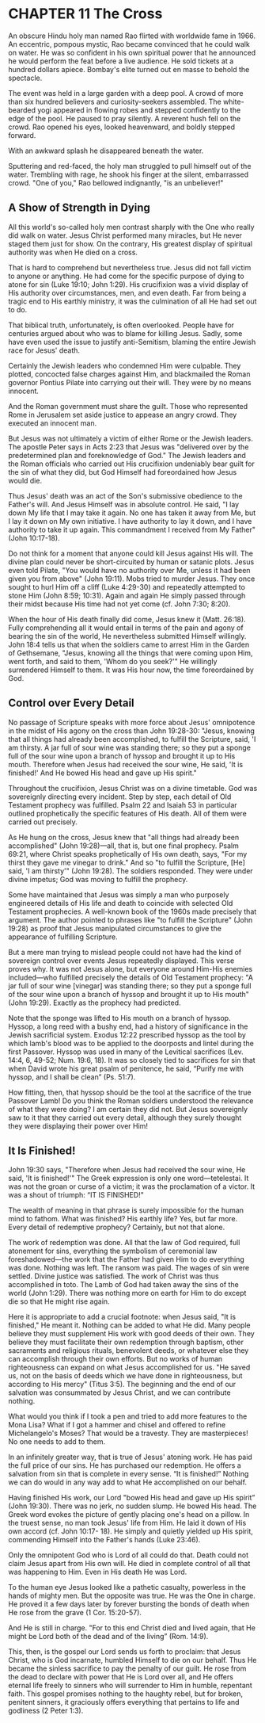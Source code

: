 # CHAPTER 11 The Cross
An obscure Hindu holy man named Rao flirted with worldwide fame in 1966. An eccentric, pompous mystic, Rao became convinced that he could walk on water. He was so confident in his own spiritual power that he announced he would perform the feat before a live audience. He sold tickets at a hundred dollars apiece. Bombay's
elite turned out en masse to behold the spectacle.

The event was held in a large garden with a deep pool. A crowd of more than six hundred believers and curiosity-seekers assembled. The white-bearded yogi appeared in flowing robes and stepped confidently to the edge of the pool. He paused to pray silently. A reverent hush fell on the crowd. Rao opened his eyes, looked
heavenward, and boldly stepped forward.

With an awkward splash he disappeared beneath the water.

Sputtering and red-faced, the holy man struggled to pull himself out of the water. Trembling with rage, he shook his finger at the silent, embarrassed crowd. "One of you," Rao bellowed indignantly, "is an unbeliever!"

## A Show of Strength in Dying
All this world's so-called holy men contrast sharply with the One who really did walk on water. Jesus Christ performed many miracles, but He never staged them just for show. On the contrary, His greatest display of spiritual authority was when He died on a cross.

That is hard to comprehend but nevertheless true. Jesus did not fall victim to anyone or anything. He had come for the specific purpose of dying to atone for sin (Luke 19:10; John 1:29). His crucifixion was a vivid display of His authority over circumstances, men, and even death. Far from being a tragic end to His earthly ministry,
it was the culmination of all He had set out to do.

That biblical truth, unfortunately, is often overlooked. People have for centuries argued about who was to blame for killing Jesus. Sadly, some have even used the issue to justify anti-Semitism, blaming the entire Jewish race for Jesus' death.

Certainly the Jewish leaders who condemned Him were culpable. They plotted, concocted false charges against Him, and blackmailed the Roman governor Pontius Pilate into carrying out their will. They were by no means innocent.

And the Roman government must share the guilt. Those who represented Rome in Jerusalem set aside justice to appease an angry crowd. They executed an innocent man.

But Jesus was not ultimately a victim of either Rome or the Jewish leaders. The apostle Peter says in Acts 2:23 that Jesus was "delivered over by the predetermined plan and foreknowledge of God." The Jewish leaders and the Roman officials who carried out His crucifixion undeniably bear guilt for the sin of what they did, but
God Himself had foreordained how Jesus would die.

Thus Jesus' death was an act of the Son's submissive obedience to the Father's will. And Jesus Himself was in absolute control. He said, "I lay down My life that I may take it again. No one has taken it away from Me, but I lay it down on My own initiative. I have authority to lay it down, and I have authority to take it up again. This
commandment I received from My Father" (John 10:17-18).

Do not think for a moment that anyone could kill Jesus against His will. The divine plan could never be short-circuited by human or satanic plots. Jesus even told Pilate, "You would have no authority over Me, unless it had been given you from above" (John 19:11). Mobs tried to murder Jesus. They once sought to hurl Him off a
cliff (Luke 4:29-30) and repeatedly attempted to stone Him (John 8:59; 10:31). Again and again He simply passed through their midst because His time had not yet come (cf. John 7:30; 8:20).

When the hour of His death finally did come, Jesus knew it (Matt. 26:18). Fully comprehending all it would entail in terms of the pain and agony of bearing the sin of the world, He nevertheless submitted Himself willingly. John 18:4 tells us that when the soldiers came to arrest Him in the Garden of Gethsemane, "Jesus, knowing
all the things that were coming upon Him, went forth, and said to them, 'Whom do you seek?'" He willingly surrendered Himself to them. It was His hour now, the time foreordained by God.

## Control over Every Detail
No passage of Scripture speaks with more force about Jesus' omnipotence in the midst of His agony on the cross than John 19:28-30: "Jesus, knowing that all things had already been accomplished, to fulfill the Scripture, said, 'I am thirsty. A jar full of sour wine was standing there; so they put a sponge full of the sour wine upon a
branch of hyssop and brought it up to His mouth. Therefore when Jesus had received the sour wine, He said, 'It is finished!' And He bowed His head and gave up His spirit."

Throughout the crucifixion, Jesus Christ was on a divine timetable. God was sovereignly directing every incident. Step by step, each detail of Old Testament prophecy was fulfilled. Psalm 22 and Isaiah 53 in particular outlined prophetically the specific features of His death. All of them were carried out precisely.

As He hung on the cross, Jesus knew that "all things had already been accomplished" (John 19:28)—all, that is, but one final prophecy. Psalm 69:21, where Christ speaks prophetically of His own death, says, "For my thirst they gave me vinegar to drink." And so "to fulfill the Scripture, [He] said, 'I am thirsty'" (John 19:28). The
soldiers responded. They were under divine impetus; God was moving to fulfill the prophecy.

Some have maintained that Jesus was simply a man who purposely engineered details of His life and death to coincide with selected Old Testament prophecies. A well-known book of the 1960s made precisely that argument. The author pointed to phrases like "to fulfill the Scripture" (John 19:28) as proof that Jesus manipulated
circumstances to give the appearance of fulfilling Scripture.

But a mere man trying to mislead people could not have had the kind of sovereign control over events Jesus repeatedly displayed. This verse proves why. It was not Jesus alone, but everyone around Him-His enemies included—who fulfilled precisely the details of Old Testament prophecy: "A jar full of sour wine [vinegar] was
standing there; so they put a sponge full of the sour wine upon a branch of hyssop and brought it up to His mouth" (John 19:29). Exactly as the prophecy had predicted.

Note that the sponge was lifted to His mouth on a branch of hyssop. Hyssop, a long reed with a bushy end, had a history of significance in the Jewish sacrificial system. Exodus 12:22 prescribed hyssop as the tool by which lamb's blood was to be applied to the doorposts and lintel during the first Passover. Hyssop was used in many
of the Levitical sacrifices (Lev. 14:4, 6, 49-52; Num. 19:6, 18). It was so closely tied to sacrifices for sin that when David wrote his great psalm of penitence, he said, “Purify me with hyssop, and I shall be clean” (Ps. 51:7).

How fitting, then, that hyssop should be the tool at the sacrifice of the true Passover Lamb! Do you think the Roman soldiers understood the relevance of what they were doing? I am certain they did not. But Jesus sovereignly saw to it that they carried out every detail, although they surely thought they were displaying their
power over Him!

## It Is Finished!
John 19:30 says, "Therefore when Jesus had received the sour wine, He said, 'It is finished!'" The Greek expression is only one word—tetelestai. It was not the groan or curse of a victim; it was the proclamation of a victor. It was a shout of triumph: “IT IS FINISHED!"

The wealth of meaning in that phrase is surely impossible for the human mind to fathom. What was finished? His earthly life? Yes, but far more. Every detail of redemptive prophecy? Certainly, but not that alone.

The work of redemption was done. All that the law of God required, full atonement for sins, everything the symbolism of ceremonial law foreshadowed—the work that the Father had given Him to do everything was done. Nothing was left. The ransom was paid. The wages of sin were settled. Divine justice was satisfied. The
work of Christ was thus accomplished in toto. The Lamb of God had taken away the sins of the world (John 1:29). There was nothing more on earth for Him to do except die so that He might rise again.

Here it is appropriate to add a crucial footnote: when Jesus said, "It is finished," He meant it. Nothing can be added to what He did. Many people believe they must supplement His work with good deeds of their own. They believe they must facilitate their own redemption through baptism, other sacraments and religious rituals,
benevolent deeds, or whatever else they can accomplish through their own efforts. But no works of human righteousness can expand on what Jesus accomplished for us. "He saved us, not on the basis of deeds which we have done in righteousness, but according to His mercy" (Titus 3:5). The beginning and the end of our salvation
was consummated by Jesus Christ, and we can contribute nothing.

What would you think if I took a pen and tried to add more features to the Mona Lisa? What if I got a hammer and chisel and offered to refine Michelangelo's Moses? That would be a travesty. They are masterpieces! No one needs to add to them.

In an infinitely greater way, that is true of Jesus' atoning work. He has paid the full price of our sins. He has purchased our redemption. He offers a salvation from sin that is complete in every sense. “It is finished!” Nothing we can do would in any way add to what He accomplished on our behalf.

Having finished His work, our Lord "bowed His head and gave up His spirit” (John 19:30). There was no jerk, no sudden slump. He bowed His head. The Greek word evokes the picture of gently placing one's head on a pillow. In the truest sense, no man took Jesus' life from Him. He laid it down of His own accord (cf. John 10:17-
18). He simply and quietly yielded up His spirit, commending Himself into the Father's hands (Luke 23:46).

Only the omnipotent God who is Lord of all could do that. Death could not claim Jesus apart from His own will. He died in complete control of all that was happening to Him. Even in His death He was Lord.

To the human eye Jesus looked like a pathetic casualty, powerless in the hands of mighty men. But the opposite was true. He was the One in charge. He proved it a few days later by forever bursting the bonds of death when He rose from the grave (1 Cor. 15:20-57).

And He is still in charge. "For to this end Christ died and lived again, that He might be Lord both of the dead and of the living” (Rom. 14:9).

This, then, is the gospel our Lord sends us forth to proclaim: that Jesus Christ, who is God incarnate, humbled Himself to die on our behalf. Thus He became the sinless sacrifice to pay the penalty of our guilt. He rose from the dead to declare with power that He is Lord over all, and He offers eternal life freely to sinners who will
surrender to Him in humble, repentant faith. This gospel promises nothing to the haughty rebel, but for broken, penitent sinners, it graciously offers everything that pertains to life and godliness (2 Peter 1:3).
